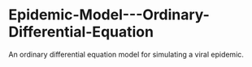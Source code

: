 # Epidemic-Model---Ordinary-Differential-Equation
An ordinary differential equation model for simulating a viral epidemic.
